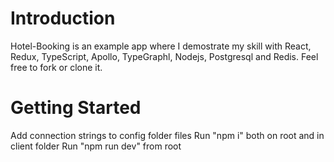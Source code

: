 # Introduction

Hotel-Booking is an example app where I demostrate my skill with React, Redux, TypeScript, Apollo, TypeGraphl, Nodejs, Postgresql and Redis. Feel free to fork or clone it.

# Getting Started

Add connection strings to config folder files
Run "npm i" both on root and in client folder
Run "npm run dev" from root
